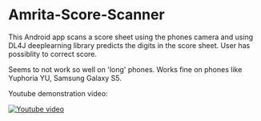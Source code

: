 # Amrita-Score-Scanner
This Android app scans a score sheet using the phones camera and using DL4J deeplearning library predicts the digits in the score sheet. User has possiblity to correct score.

Seems to not work so well on 'long' phones. Works fine on phones like Yuphoria YU, Samsung Galaxy S5.

Youtube demonstration video:

[![Youtube video](https://img.youtube.com/vi/tbMTQZ9FgFE/0.jpg)](https://www.youtube.com/watch?v=tbMTQZ9FgFE)
